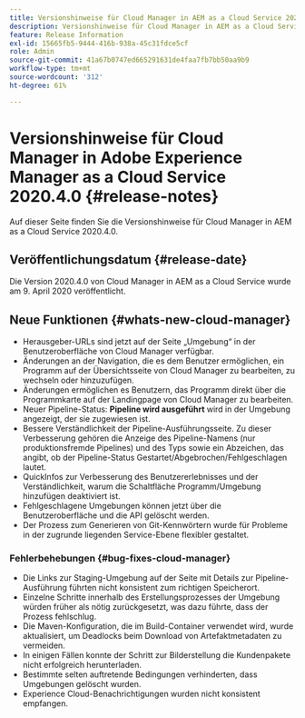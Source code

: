 ```yaml
---
title: Versionshinweise für Cloud Manager in AEM as a Cloud Service 2020.4.0
description: Versionshinweise für Cloud Manager in AEM as a Cloud Service 2020.4.0
feature: Release Information
exl-id: 15665fb5-9444-416b-938a-45c31fdce5cf
role: Admin
source-git-commit: 41a67b0747ed665291631de4faa7fb7bb50aa9b9
workflow-type: tm+mt
source-wordcount: '312'
ht-degree: 61%

---
```


# Versionshinweise für Cloud Manager in Adobe Experience Manager as a Cloud Service 2020.4.0 {#release-notes}

Auf dieser Seite finden Sie die Versionshinweise für Cloud Manager in AEM as a Cloud Service 2020.4.0.

## Veröffentlichungsdatum {#release-date}

Die Version 2020.4.0 von Cloud Manager in AEM as a Cloud Service wurde am 9. April 2020 veröffentlicht.

## Neue Funktionen {#whats-new-cloud-manager}

* Herausgeber-URLs sind jetzt auf der Seite „Umgebung“ in der Benutzeroberfläche von Cloud Manager verfügbar.
* Änderungen an der Navigation, die es dem Benutzer ermöglichen, ein Programm auf der Übersichtsseite von Cloud Manager zu bearbeiten, zu wechseln oder hinzuzufügen.
* Änderungen ermöglichen es Benutzern, das Programm direkt über die Programmkarte auf der Landingpage von Cloud Manager zu bearbeiten.
* Neuer Pipeline-Status: **Pipeline wird ausgeführt** wird in der Umgebung angezeigt, der sie zugewiesen ist.
* Bessere Verständlichkeit der Pipeline-Ausführungsseite. Zu dieser Verbesserung gehören die Anzeige des Pipeline-Namens (nur produktionsfremde Pipelines) und des Typs sowie ein Abzeichen, das angibt, ob der Pipeline-Status Gestartet/Abgebrochen/Fehlgeschlagen lautet.
* QuickInfos zur Verbesserung des Benutzererlebnisses und der Verständlichkeit, warum die Schaltfläche Programm/Umgebung hinzufügen deaktiviert ist.
* Fehlgeschlagene Umgebungen können jetzt über die Benutzeroberfläche und die API gelöscht werden.
* Der Prozess zum Generieren von Git-Kennwörtern wurde für Probleme in der zugrunde liegenden Service-Ebene flexibler gestaltet.

### Fehlerbehebungen {#bug-fixes-cloud-manager}

* Die Links zur Staging-Umgebung auf der Seite mit Details zur Pipeline-Ausführung führten nicht konsistent zum richtigen Speicherort.
* Einzelne Schritte innerhalb des Erstellungsprozesses der Umgebung würden früher als nötig zurückgesetzt, was dazu führte, dass der Prozess fehlschlug.
* Die Maven-Konfiguration, die im Build-Container verwendet wird, wurde aktualisiert, um Deadlocks beim Download von Artefaktmetadaten zu vermeiden.
* In einigen Fällen konnte der Schritt zur Bilderstellung die Kundenpakete nicht erfolgreich herunterladen.
* Bestimmte selten auftretende Bedingungen verhinderten, dass Umgebungen gelöscht wurden.
* Experience Cloud-Benachrichtigungen wurden nicht konsistent empfangen.
